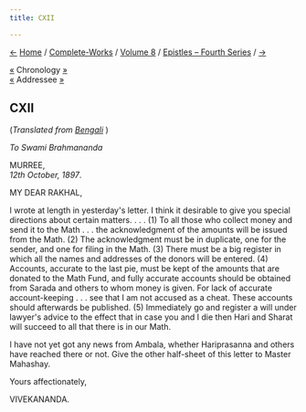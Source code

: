 ```yaml
---
title: CXII

---
```

<div>

[←](111_rakhal.htm) [Home](../../../index.htm) /
[Complete-Works](../../complete_works.htm) / [Volume
8](../volume_8_contents.htm) / [Epistles – Fourth
Series](epistles_fourth_series_contents.htm) / [→](113_miss_noble.htm)

  

[«](111_rakhal.htm) Chronology
[»](../../volume_6/epistles_second_series/138_m.htm)  
[«](111_rakhal.htm) Addressee [»](114_rakhal.htm)

## CXII

(*Translated from [Bengali](b8381e8112.pdf)* )

*To Swami Brahmananda*

MURREE,  
*12th October, 1897*.

MY DEAR RAKHAL,

I wrote at length in yesterday's letter. I think it desirable to give
you special directions about certain matters. . . . (1) To all those who
collect money and send it to the Math . . . the acknowledgment of the
amounts will be issued from the Math. (2) The acknowledgment must be in
duplicate, one for the sender, and one for filing in the Math. (3) There
must be a big register in which all the names and addresses of the
donors will be entered. (4) Accounts, accurate to the last pie, must be
kept of the amounts that are donated to the Math Fund, and fully
accurate accounts should be obtained from Sarada and others to whom
money is given. For lack of accurate account-keeping . . . see that I am
not accused as a cheat. These accounts should afterwards be published.
(5) Immediately go and register a will under lawyer's advice to the
effect that in case you and I die then Hari and Sharat will succeed to
all that there is in our Math.

I have not yet got any news from Ambala, whether Hariprasanna and others
have reached there or not. Give the other half-sheet of this letter to
Master Mahashay.

Yours affectionately,

VIVEKANANDA.

</div>

